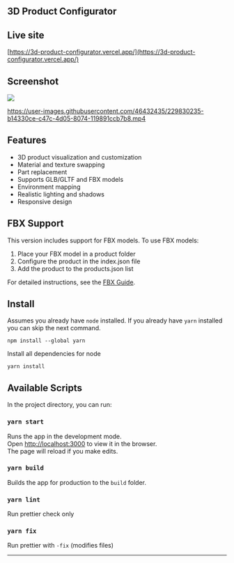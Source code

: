 ## 3D Product Configurator

## Live site
[https://3d-product-configurator.vercel.app/](https://3d-product-configurator.vercel.app/)

## Screenshot
![](https://github.com/belopot/3d-product-configurator/blob/master/screenshots/image1.jpg)

https://user-images.githubusercontent.com/46432435/229830235-b14330ce-c47c-4d05-8074-119891ccb7b8.mp4

## Features

- 3D product visualization and customization
- Material and texture swapping
- Part replacement
- Supports GLB/GLTF and FBX models
- Environment mapping
- Realistic lighting and shadows
- Responsive design

## FBX Support

This version includes support for FBX models. To use FBX models:

1. Place your FBX model in a product folder
2. Configure the product in the index.json file
3. Add the product to the products.json list

For detailed instructions, see the [FBX Guide](public/products/fbx_sample/README.md).

## Install

Assumes you already have `node` installed. If you already have `yarn` installed you can skip the next command.

    npm install --global yarn

Install all dependencies for node

    yarn install

## Available Scripts

In the project directory, you can run:

### `yarn start`

Runs the app in the development mode.\
Open [http://localhost:3000](http://localhost:3000) to view it in the browser.\
The page will reload if you make edits.

### `yarn build`

Builds the app for production to the `build` folder.

### `yarn lint`

Run prettier check only

### `yarn fix`

Run prettier with `-fix` (modifies files)

---
